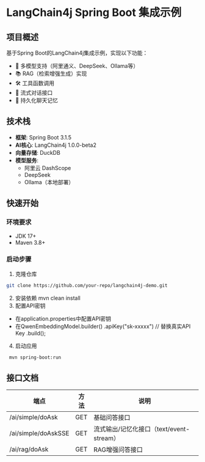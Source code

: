 # LangChain4j Spring Boot 集成示例

## 项目概述
基于Spring Boot的LangChain4j集成示例，实现以下功能：
- 🤖 多模型支持（阿里通义、DeepSeek、Ollama等）
- 📚 RAG（检索增强生成）实现
- 🛠️ 工具函数调用
- 💬 流式对话接口
- 🧠 持久化聊天记忆

## 技术栈
- **框架**: Spring Boot 3.1.5
- **AI核心**: LangChain4j 1.0.0-beta2
- **向量存储**: DuckDB
- **模型服务**:
    - 阿里云 DashScope
    - DeepSeek
    - Ollama（本地部署）

## 快速开始

### 环境要求
- JDK 17+
- Maven 3.8+

### 启动步骤
1. 克隆仓库
```bash
git clone https://github.com/your-repo/langchain4j-demo.git
```
2. 安装依赖
mvn clean install
3. 配置API密钥
- 在application.properties中配置API密钥
- 在QwenEmbeddingModel.builder()
  .apiKey("sk-xxxxx") // 替换真实API Key
  .build();
4. 启动应用
```bash
 mvn spring-boot:run 
```

## 接口文档



| 端点                | 方法 | 说明                                     |
| ------------------- | ---- | ---------------------------------------- |
| /ai/simple/doAsk    | GET  | 基础问答接口                             |
| /ai/simple/doAskSSE | GET  | 流式输出/记忆化接口（text/event-stream） |
| /ai/rag/doAsk       | GET  | RAG增强问答接口                          |

